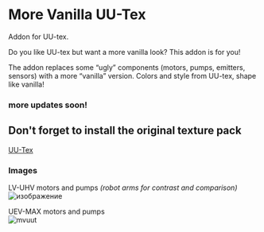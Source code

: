 # More Vanilla UU-Tex
Addon for UU-tex.

Do you like UU-tex but want a more vanilla look? This addon is for you!

The addon replaces some “ugly” components (motors, pumps, emitters, sensors) with a more “vanilla” version. Colors and style from UU-tex, shape like vanilla!

### more updates soon!

## Don't forget to install the original texture pack

[UU-Tex](https://github.com/Jimbno/UU-Tex)

### Images

LV-UHV motors and pumps *(robot arms for contrast and comparison)*<br>
![изображение](https://github.com/user-attachments/assets/66be0ea5-e8ba-47da-9288-eb7cf8734067)


UEV-MAX motors and pumps<br>
![mvuut](https://github.com/user-attachments/assets/6351c77d-778e-452a-89a1-7836c4f1b0df)

